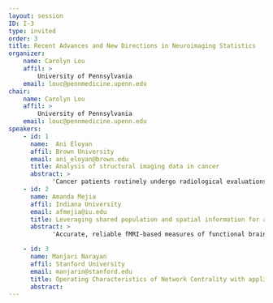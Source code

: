 ```yaml
---
layout: session
ID: I-3
type: invited
order: 3
title: Recent Advances and New Directions in Neuroimaging Statistics
organizer:
    name: Carolyn Lou
    affil: > 
        University of Pennsylvania
    email: louc@pennmedicine.upenn.edu
chair:
    name: Carolyn Lou
    affil: > 
        University of Pennsylvania
    email: louc@pennmedicine.upenn.edu
speakers:
    - id: 1
      name:  Ani Eloyan
      affil: Brown University
      email: ani_eloyan@brown.edu
      title: Analysis of structural imaging data in cancer
      abstract: > 
            'Cancer patients routinely undergo radiological evaluations when images of various modalities including computed tomography, positron emission tomography, and magnetic resonance images are collected for diagnosis and for evaluation of disease progression. Tumor characteristics, often referred to as measures of "tumor heterogeneity", can be computed using these clinical images and used as predictors of disease progression and patient survival. Several approaches to quantifying tumor heterogeneity have been proposed including simple intensity histogram-based measures, metrics attempting to quantify average distance from a homogeneous surface, and texture analysis-based methods. I will present a statistical framework for estimating tumor heterogeneity using clustering methods taking into account the topology of the tumors. The proposed approach incorporates the spatial structure of the tumor image using neighborhood summary measures. In addition, I will describe a principal manifold estimation approach for estimating the surface of cancer tumors using a smooth surface.'
    - id: 2
      name: Amanda Mejia
      affil: Indiana University
      email: afmejia@iu.edu
      title: Leveraging shared population and spatial information for accurate estimation of subject-level brain networks
      abstract: > 
            'Accurate, reliable fMRI-based measures of functional brain organization and connectivity at the subject level are greatly needed to advance fMRI-based research and translation to clinical care.  Such individual-level insights would allow researchers to deepen understanding of disease, disorders, development and aging, to build imaging-based biomarkers for disease classification, and to impact clinical care.  A common approach used to estimate spatial functional brain organization and functional connectivity is independent component analysis (ICA), wherein independent components (ICs) are spatial maps of the brain that represent functionally coherent regions.  Unfortunately, the low signal-to-noise ratio of fMRI data makes accurate estimation of ICs and their functional connectivity (FC) challenging.  The existence of big fMRI datasets provides an opportunity to establish computationally advantageous empirical prior distributions for use in Bayesian models.  Additionally, recent advances in spatial and Bayesian statistics now make it possible to efficiently and effectively pool information shared across the cortical surface and other grey matter regions, leading to much more accurate estimation over models that implicitly or explicitly assume spatial independence.  We combine these two approaches–pooling over subjects and space–to obtain accurate estimates of subject-level brain networks based on independent component analysis (ICA). Spatial template ICA is a hierarchical Bayesian ICA framework for single-subject brain network organization that uses empirical population priors or "templates", as well as spatial priors on subject effects.  The population priors are spatially varying, providing more shrinkage toward the population in areas of the brain where subjects are similar and more flexibility in areas where they tend to differ.  Spatial template ICA provides a statistically principled alternative to ad-hoc approaches like dual regression, while retaining its primary benefits: subject-level component estimates are matched to existing group-level IC's, and it is applicable to new subjects not included in the original group ICA. Additionally, standard template ICA (without spatial priors) is very fast to estimate.  In contrast to dual regression, template ICA can also estimate subject-specific components representing additional brain networks or sources of noise, thereby avoiding contamination of the components of interest.  Through simulation studies and a reliability study based on data from the Human Connectome Project, we find that the use of empirical population priors substantially improves estimation efficiency, and the use of spatial priors further enhances efficiency and power.  We also present an application of the proposed methods to a study of the effects of psilocybin (a prodrug compound found in mushrooms) to organization and connectivity of the thalamus. The proposed methods are implemented in the R package templateICAr.'

    - id: 3
      name: Manjari Narayan
      affil: Stanford University
      email: manjarin@stanford.edu
      title: Operating Characteristics of Network Centrality with applications to Network Neuroscience
      abstract: 
---
```

